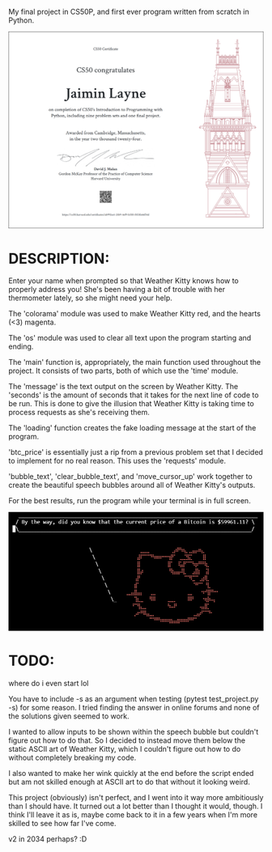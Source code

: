 My final project in CS50P, and first ever program written from scratch in Python.

![certificate](https://github.com/jaim1n/Weather-Kitty/blob/main/CS50P.png?raw=true)

# DESCRIPTION:
Enter your name when prompted so that Weather Kitty knows how to properly address you!
She's been having a bit of trouble with her thermometer lately, so she might need your help.

The 'colorama' module was used to make Weather Kitty red, and the hearts (<3) magenta.

The 'os' module was used to clear all text upon the program starting and ending.

The 'main' function is, appropriately, the main function used throughout the project. It consists of two parts, both of which use the 'time' module.

The 'message' is the text output on the screen by Weather Kitty. The 'seconds' is the amount of seconds that it takes for the next line of code to be run.
This is done to give the illusion that Weather Kitty is taking time to process requests as she's receiving them.

The 'loading' function creates the fake loading message at the start of the program.

'btc_price' is essentially just a rip from a previous problem set that I decided to implement for no real reason. This uses the 'requests' module.

'bubble_text', 'clear_bubble_text', and 'move_cursor_up' work together to create the beautiful speech bubbles around all of Weather Kitty's outputs.

For the best results, run the program while your terminal is in full screen.

![screenshot](https://github.com/jaim1n/Weather-Kitty/blob/main/screenshot.PNG?raw=true)

# TODO:
where do i even start lol

You have to include -s as an argument when testing (pytest test_project.py -s) for some reason.
I tried finding the answer in online forums and none of the solutions given seemed to work.

I wanted to allow inputs to be shown within the speech bubble but couldn't figure out how to do that.
So I decided to instead move them below the static ASCII art of Weather Kitty, which I couldn't figure out how to do without completely breaking my code.

I also wanted to make her wink quickly at the end before the script ended but am not skilled enough at ASCII art to do that without it looking weird.

This project (obviously) isn't perfect, and I went into it way more ambitiously than I should have. It turned out a lot better than I thought it would, though.
I think I'll leave it as is, maybe come back to it in a few years when I'm more skilled to see how far I've come.

v2 in 2034 perhaps? :D
